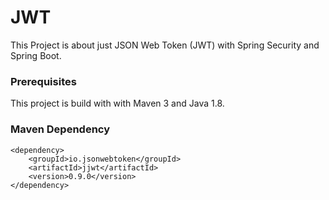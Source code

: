 # JWT

This Project is about just JSON Web Token (JWT) with Spring Security and Spring Boot.

### Prerequisites

This project is build with with Maven 3 and Java 1.8.

### Maven Dependency

```
<dependency>
    <groupId>io.jsonwebtoken</groupId>
    <artifactId>jjwt</artifactId>
    <version>0.9.0</version>
</dependency>
```
